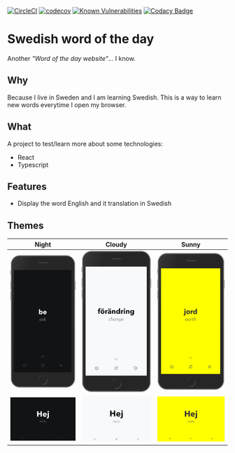 [![CircleCI](https://circleci.com/gh/singuerinc/swedish-wotd/tree/master.svg?style=svg)](https://circleci.com/gh/singuerinc/swedish-wotd/tree/master) [![codecov](https://codecov.io/gh/singuerinc/swedish-wotd/branch/master/graph/badge.svg)](https://codecov.io/gh/singuerinc/swedish-wotd) [![Known Vulnerabilities](https://snyk.io/test/github/singuerinc/swedish-wotd/badge.svg)](https://snyk.io/test/github/singuerinc/swedish-wotd) [![Codacy Badge](https://api.codacy.com/project/badge/Grade/2ecd681786d34f33a36f31d3709904d4)](https://www.codacy.com/app/nahuel.scotti/swedish-wotd)

# Swedish word of the day

Another _"Word of the day website"_... I know.

## Why

Because I live in Sweden and I am learning Swedish. This is a way to learn new words everytime I open my browser.

## What

A project to test/learn more about some technologies:

- React
- Typescript

## Features

- Display the word English and it translation in Swedish

## Themes

| Night                                          | Cloudy                                           | Sunny                                          |
| ---------------------------------------------- | ------------------------------------------------ | ---------------------------------------------- |
| ![Night](./screenshots/theme-night-mobile.png) | ![Cloudy](./screenshots/theme-cloudy-mobile.png) | ![Sunny](./screenshots/theme-sunny-mobile.png) |
| ![Night](./screenshots/theme-night.png)        | ![Cloudy](./screenshots/theme-cloudy.png)        | ![Sunny](./screenshots/theme-sunny.png)        |
